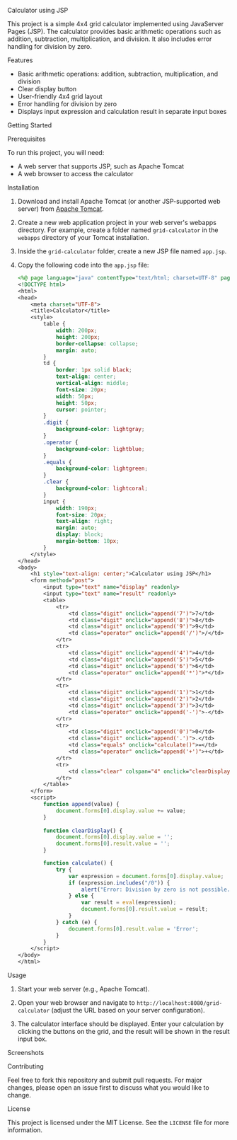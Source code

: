 Calculator using JSP

This project is a simple 4x4 grid calculator implemented using JavaServer Pages (JSP). The calculator provides basic arithmetic operations such as addition, subtraction, multiplication, and division. It also includes error handling for division by zero.

Features

- Basic arithmetic operations: addition, subtraction, multiplication, and division
- Clear display button
- User-friendly 4x4 grid layout
- Error handling for division by zero
- Displays input expression and calculation result in separate input boxes

Getting Started

Prerequisites

To run this project, you will need:

- A web server that supports JSP, such as Apache Tomcat
- A web browser to access the calculator

Installation

1. Download and install Apache Tomcat (or another JSP-supported web server) from [Apache Tomcat](https://tomcat.apache.org/download-90.cgi).

2. Create a new web application project in your web server's webapps directory. For example, create a folder named `grid-calculator` in the `webapps` directory of your Tomcat installation.

3. Inside the `grid-calculator` folder, create a new JSP file named `app.jsp`.

4. Copy the following code into the `app.jsp` file:

    ```jsp
    <%@ page language="java" contentType="text/html; charset=UTF-8" pageEncoding="UTF-8"%>
    <!DOCTYPE html>
    <html>
    <head>
        <meta charset="UTF-8">
        <title>Calculator</title>
        <style>
            table {
                width: 200px;
                height: 200px;
                border-collapse: collapse;
                margin: auto;
            }
            td {
                border: 1px solid black;
                text-align: center;
                vertical-align: middle;
                font-size: 20px;
                width: 50px;
                height: 50px;
                cursor: pointer;
            }
            .digit {
                background-color: lightgray;
            }
            .operator {
                background-color: lightblue;
            }
            .equals {
                background-color: lightgreen;
            }
            .clear {
                background-color: lightcoral;
            }
            input {
                width: 190px;
                font-size: 20px;
                text-align: right;
                margin: auto;
                display: block;
                margin-bottom: 10px;
            }
        </style>
    </head>
    <body>
        <h1 style="text-align: center;">Calculator using JSP</h1>
        <form method="post">
            <input type="text" name="display" readonly>
            <input type="text" name="result" readonly>
            <table>
                <tr>
                    <td class="digit" onclick="append('7')">7</td>
                    <td class="digit" onclick="append('8')">8</td>
                    <td class="digit" onclick="append('9')">9</td>
                    <td class="operator" onclick="append('/')">/</td>
                </tr>
                <tr>
                    <td class="digit" onclick="append('4')">4</td>
                    <td class="digit" onclick="append('5')">5</td>
                    <td class="digit" onclick="append('6')">6</td>
                    <td class="operator" onclick="append('*')">*</td>
                </tr>
                <tr>
                    <td class="digit" onclick="append('1')">1</td>
                    <td class="digit" onclick="append('2')">2</td>
                    <td class="digit" onclick="append('3')">3</td>
                    <td class="operator" onclick="append('-')">-</td>
                </tr>
                <tr>
                    <td class="digit" onclick="append('0')">0</td>
                    <td class="digit" onclick="append('.')">.</td>
                    <td class="equals" onclick="calculate()">=</td>
                    <td class="operator" onclick="append('+')">+</td>
                </tr>
                <tr>
                    <td class="clear" colspan="4" onclick="clearDisplay()">C</td>
                </tr>
            </table>
        </form>
        <script>
            function append(value) {
                document.forms[0].display.value += value;
            }
            
            function clearDisplay() {
                document.forms[0].display.value = '';
                document.forms[0].result.value = '';
            }

            function calculate() {
                try {
                    var expression = document.forms[0].display.value;
                    if (expression.includes("/0")) {
                        alert("Error: Division by zero is not possible.");
                    } else {
                        var result = eval(expression);
                        document.forms[0].result.value = result;
                    }
                } catch (e) {
                    document.forms[0].result.value = 'Error';
                }
            }
        </script>
    </body>
    </html>
    ```

Usage

1. Start your web server (e.g., Apache Tomcat).

2. Open your web browser and navigate to `http://localhost:8080/grid-calculator` (adjust the URL based on your server configuration).

3. The calculator interface should be displayed. Enter your calculation by clicking the buttons on the grid, and the result will be shown in the result input box.





Screenshots

 


Contributing

Feel free to fork this repository and submit pull requests. For major changes, please open an issue first to discuss what you would like to change.

License

This project is licensed under the MIT License. See the `LICENSE` file for more information.
